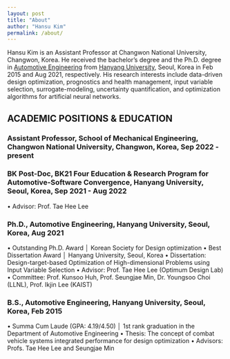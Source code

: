 ```yaml
---
layout: post
title: "About"
author: "Hansu Kim"
permalink: /about/
---
```


Hansu Kim is an Assistant Professor at Changwon National University, Changwon, Korea. He received the bachelor’s degree and the Ph.D. degree in [Automotive Engineering](https://ae.hanyang.ac.kr/) from [Hanyang University](https://www.hanyang.ac.kr/), Seoul, Korea in Feb 2015 and Aug 2021, respectively. His research interests include data-driven design optimization, prognostics and health management, input variable selection, surrogate-modeling, uncertainty quantification, and optimization algorithms for artificial neural networks.



## ACADEMIC POSITIONS & EDUCATION
### Assistant Professor, School of Mechanical Engineering, Changwon National University, Changwon, Korea, Sep 2022 - present

### BK Post-Doc, BK21 Four Education & Research Program for Automotive-Software Convergence, Hanyang University, Seoul, Korea, Sep 2021 - Aug 2022
•	Advisor: Prof. Tae Hee Lee

### Ph.D., Automotive Engineering, Hanyang University, Seoul, Korea, Aug 2021
•	Outstanding Ph.D. Award │ Korean Society for Design optimization
•	Best Dissertation Award │ Hanyang University, Seoul, Korea
•	Dissertation: Design-target-based Optimization of High-dimensional Problems using Input Variable Selection
•	Advisor: Prof. Tae Hee Lee (Optimum Design Lab)
•	Committee: Prof. Kunsoo Huh, Prof. Seungjae Min, Dr. Youngsoo Choi (LLNL), Prof. Ikjin Lee (KAIST)

### B.S., Automotive Engineering, Hanyang University, Seoul, Korea, Feb 2015
•	Summa Cum Laude (GPA: 4.19/4.50) │ 1st rank graduation in the Department of Automotive Engineering
•	Thesis: The concept of combat vehicle systems integrated performance for design optimization
•	Advisors: Profs. Tae Hee Lee and Seungjae Min
